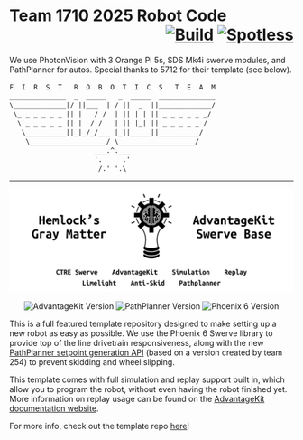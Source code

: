 # Team 1710 2025 Robot Code <div style="text-align: right">[![Build](https://github.com/FRC-Team-1710/2024-Robot/actions/workflows/main.yml/badge.svg)](https://github.com/FRC-Team-1710/2024-Robot/actions/workflows/main.yml) [![Spotless](https://github.com/FRC-Team-1710/2024-Robot/actions/workflows/spotless.yml/badge.svg)](https://github.com/FRC-Team-1710/2024-Robot/actions/workflows/spotless.yml)
We use PhotonVision with 3 Orange Pi 5s, SDS Mk4i swerve modules, and PathPlanner for autos. Special thanks to 5712 for their template (see below).

```
F  I  R  S  T   R  O  B  O  T  I  C  S   T  E  A  M
______________  _  _____   _  _____  ______________
\_____________|/ ||___  | / ||  _  ||_____________/
 \_ _ _ _ _ _ || |   / /  | || | | || _ _ _ _ _ _/
  \ _ _ _ _ _ || |  / /   | || |_| || _ _ _ _ _ /
   \__________||_|_/_/___ |_||_____||__________/
    \___________________/ \___________________/
                     ___.^.___
                     '.     .'
                      /.' '.\
```
___
![AdvantageKit Swerve Base Logo](assets/logo.png)


<!--- Version badges. Will automatically pull the latest version from main branch. --->
<p align="center">
<img src="https://img.shields.io/badge/dynamic/json?url=https://raw.githubusercontent.com/Hemlock5712/2025SwerveTemplate/refs/heads/main/vendordeps/AdvantageKit.json&query=$.version&label=AdvantageKit&color=fbc30c&style=for-the-badge" alt="AdvantageKit Version">
<img src="https://img.shields.io/badge/dynamic/json?url=https://raw.githubusercontent.com/Hemlock5712/2025SwerveTemplate/refs/heads/main/vendordeps/PathplannerLib.json&query=$.version&label=PathPlanner&color=3F56CE&style=for-the-badge" alt="PathPlanner Version">
<img src="https://img.shields.io/badge/dynamic/json?url=https://raw.githubusercontent.com/Hemlock5712/2025SwerveTemplate/refs/heads/main/vendordeps/Phoenix6-frc2025-latest.json&query=$.version&label=Phoenix%206&color=97d700&style=for-the-badge" alt="Phoenix 6 Version">
</p>

This is a full featured template repository designed to make setting up a new robot as easy as possible. We use the Phoenix 6 Swerve library to provide top of the line drivetrain responsiveness, along with the new [PathPlanner setpoint generation API](https://pathplanner.dev/pplib-swerve-setpoint-generator.html) (based on a version created by team 254) to prevent skidding and wheel slipping.

This template comes with full simulation and replay support built in, which allow you to program the robot, without even having the robot finished yet. More information on replay usage can be found on the [AdvantageKit documentation website](https://docs.advantagekit.org/getting-started/traditional-replay).

For more info, check out the template repo [here](https://github.com/Hemlock5712/2025SwerveTemplate)!
